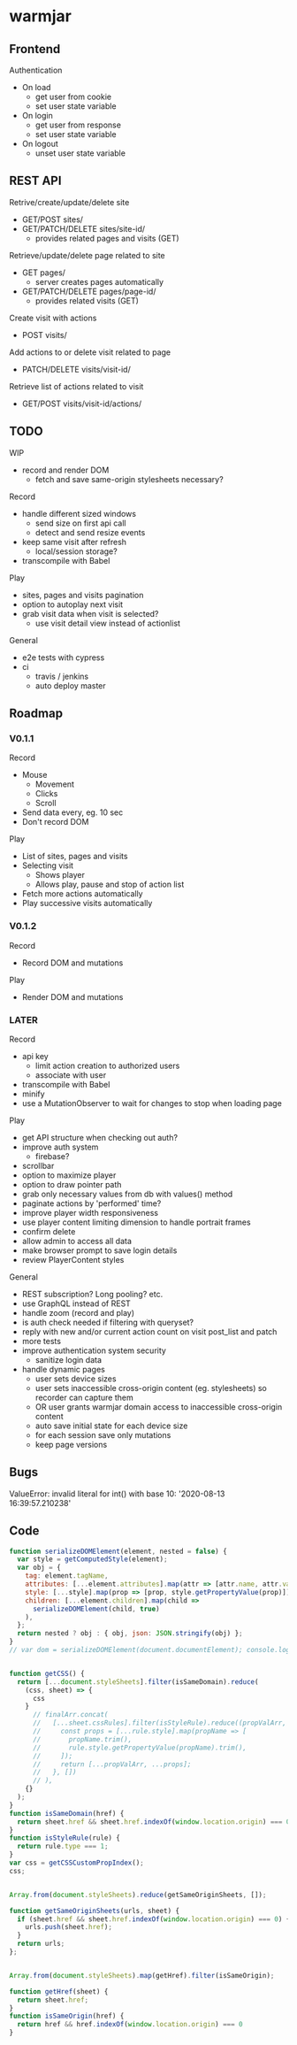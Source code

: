 # warmjar

## Frontend

Authentication
* On load
  - get user from cookie
  - set user state variable
* On login
  - get user from response
  - set user state variable
* On logout
  - unset user state variable


## REST API

Retrive/create/update/delete site
* GET/POST sites/
* GET/PATCH/DELETE sites/site-id/
  - provides related pages and visits (GET)

Retrieve/update/delete page related to site
* GET pages/
  - server creates pages automatically
* GET/PATCH/DELETE pages/page-id/
  - provides related visits (GET)

Create visit with actions
* POST visits/

Add actions to or delete visit related to page
* PATCH/DELETE visits/visit-id/

Retrieve list of actions related to visit
* GET/POST visits/visit-id/actions/


## TODO

WIP
* record and render DOM
  - fetch and save same-origin stylesheets necessary?

Record
* handle different sized windows
  - send size on first api call
  - detect and send resize events
* keep same visit after refresh
  * local/session storage?
* transcompile with Babel

Play
* sites, pages and visits pagination
* option to autoplay next visit
* grab visit data when visit is selected?
  - use visit detail view instead of actionlist

General
* e2e tests with cypress
* ci
  - travis / jenkins
  - auto deploy master


## Roadmap

### V0.1.1

Record
* Mouse
  - Movement
  - Clicks
  - Scroll
* Send data every, eg. 10 sec
* Don't record DOM

Play
* List of sites, pages and visits
* Selecting visit
  - Shows player
  - Allows play, pause and stop of action list
* Fetch more actions automatically
* Play successive visits automatically


### V0.1.2

Record
* Record DOM and mutations

Play
* Render DOM and mutations


### LATER

Record
* api key
  - limit action creation to authorized users
  - associate with user
* transcompile with Babel
* minify
* use a MutationObserver to wait for changes to stop when loading page

Play
* get API structure when checking out auth?
* improve auth system
  - firebase?
* scrollbar
* option to maximize player
* option to draw pointer path
* grab only necessary values from db with values() method
* paginate actions by 'performed' time?
* improve player width responsiveness
* use player content limiting dimension to handle portrait frames
* confirm delete
* allow admin to access all data
* make browser prompt to save login details
* review PlayerContent styles

General
* REST subscription? Long pooling? etc.
* use GraphQL instead of REST
* handle zoom (record and play)
* is auth check needed if filtering with queryset?
* reply with new and/or current action count on visit post_list and patch
* more tests
* improve authentication system security
  - sanitize login data
* handle dynamic pages
  - user sets device sizes
  - user sets inaccessible cross-origin content (eg. stylesheets) so recorder can capture them
  - OR user grants warmjar domain access to inaccessible cross-origin content
  - auto save initial state for each device size
  - for each session save only mutations
  - keep page versions


## Bugs

ValueError: invalid literal for int() with base 10: '2020-08-13 16:39:57.210238'    


## Code

```js
function serializeDOMElement(element, nested = false) {
  var style = getComputedStyle(element);
  var obj = {
    tag: element.tagName,
    attributes: [...element.attributes].map(attr => [attr.name, attr.value]),
    style: [...style].map(prop => [prop, style.getPropertyValue(prop)]),
    children: [...element.children].map(child =>
      serializeDOMElement(child, true)
    ),
  };
  return nested ? obj : { obj, json: JSON.stringify(obj) };
}
// var dom = serializeDOMElement(document.documentElement); console.log(dom.obj, dom.json.length);


function getCSS() {
  return [...document.styleSheets].filter(isSameDomain).reduce(
    (css, sheet) => {
      css
    }
      // finalArr.concat(
      //   [...sheet.cssRules].filter(isStyleRule).reduce((propValArr, rule) => {
      //     const props = [...rule.style].map(propName => [
      //       propName.trim(),
      //       rule.style.getPropertyValue(propName).trim(),
      //     ]);
      //     return [...propValArr, ...props];
      //   }, [])
      // ),
    {}
  );
}
function isSameDomain(href) {
  return sheet.href && sheet.href.indexOf(window.location.origin) === 0;
}
function isStyleRule(rule) {
  return rule.type === 1;
}
var css = getCSSCustomPropIndex();
css;


Array.from(document.styleSheets).reduce(getSameOriginSheets, []);

function getSameOriginSheets(urls, sheet) {
  if (sheet.href && sheet.href.indexOf(window.location.origin) === 0) {
    urls.push(sheet.href);
  }
  return urls;
};


Array.from(document.styleSheets).map(getHref).filter(isSameOrigin);

function getHref(sheet) {
  return sheet.href;
}
function isSameOrigin(href) {
  return href && href.indexOf(window.location.origin) === 0
}
```
